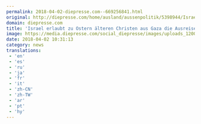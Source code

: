 ```yaml
---
permalink: 2018-04-02-diepresse.com--669256841.html
original: http://diepresse.com/home/ausland/aussenpolitik/5398944/Israel-erlaubt-zu-Ostern-aelteren-Christen-aus-Gaza-die-Ausreise?from=rss
domain: diepresse.com
title: 'Israel erlaubt zu Ostern älteren Christen aus Gaza die Ausreise'
image: https://media.diepresse.com/social_diepresse/images/uploads_1200/1/a/0/5398944/79F16179-41AF-4966-9BAB-22DFAF9FAC4D_v0_h.jpg
date: 2018-04-02 10:31:13
category: news
translations: 
 - 'en'
 - 'es'
 - 'ru'
 - 'ja'
 - 'fr'
 - 'it'
 - 'zh-CN'
 - 'zh-TW'
 - 'ar'
 - 'pt'
 - 'hy'
---
```



